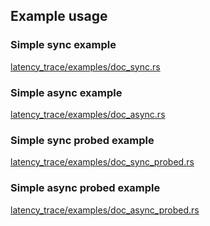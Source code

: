## Example usage

### Simple sync example

[latency_trace/examples/doc_sync.rs](latency_trace/examples/doc_sync.rs)

### Simple async example

[latency_trace/examples/doc_async.rs](latency_trace/examples/doc_async.rs)

### Simple sync probed example

[latency_trace/examples/doc_sync_probed.rs](latency_trace/examples/doc_sync_probed.rs)

### Simple async probed example

[latency_trace/examples/doc_async_probed.rs](latency_trace/examples/doc_async_probed.rs)
